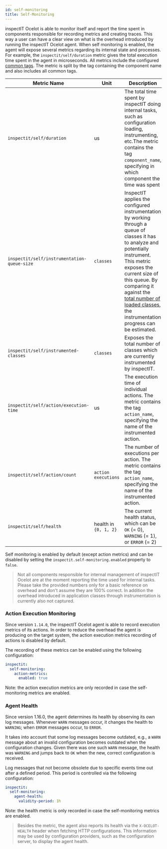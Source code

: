 ```yaml
---
id: self-monitoring
title: Self-Monitoring
---
```


inspectIT Ocelot is able to monitor itself and report the time spent in components responsible for recording metrics and creating traces.
This way a user can have a clear view on what is the overhead introduced by running the inspectIT Ocelot agent.
When self monitoring is enabled, the agent will expose several metrics regarding its internal state and processes.
For example, the `inspectit/self/duration` metric gives the total execution time spent in the agent in microseconds.
All metrics include the configured [common tags](metrics/common-tags.md).
The metric is split by the tag containing the component name and also includes all common tags.

|Metric Name |Unit| Description
|---|---|---|
|```inspectit/self/duration```|us|The total time spent by inspectIT doing internal tasks, such as configuration loading, instrumenting, etc.The metric contains the tag ```component_name```, specifying in which component the time was spent
|```inspectit/self/instrumentation-queue-size```|`classes`|InspectIT applies the configured instrumentation by working through a queue of classes it has to analyze and potentially instrument. This metric exposes the current size of this queue. By comparing it against the [total number of loaded classes](metrics/metric-recorders.md#class-loading-metrics), the instrumentation progress can be estimated.
|```inspectit/self/instrumented-classes```|`classes`|Exposes the total number of classes which are currently instrumented by inspectIT.
|```inspectit/self/action/execution-time```|us|The execution time of individual actions. The metric contains the tag `action_name`, specifying the name of the instrumented action.
|```inspectit/self/action/count```|`action executions`|The number of executions per action. The metric contains the tag `action_name`, specifying the name of the instrumented action.
|```inspectit/self/health```|health in `{0, 1, 2}`|The current health status, which can be `OK` (= 0), `WARNING` (= 1), or `ERROR` (= 2)

Self monitoring is enabled by default (except action metrics) and can be disabled by setting the `inspectit.self-monitoring.enabled` property to `false`.

> Not all components responsible for internal management of inspectIT Ocelot are at the moment reporting the time used for internal tasks. Please take the provided numbers only for a basic reference on overhead and don't assume they are 100% correct. In addition the overhead introduced in application classes through instrumentation is currently also not captured.

### Action Execution Monitoring

Since version `1.14.0`, the inspectIT Ocelot agent is able to record execution metrics of its actions.
In order to reduce the overhead the agent is producing on the target system, the action execution metrics recording of actions is disabled by default.

The recording of these metrics can be enabled using the following configuration:

```yaml
inspectit:
  self-monitoring:
    action-metrics:
      enabled: true
```

Note: the action execution metrics are only recorded in case the self-monitoring metrics are enabled. 

### Agent Health

Since version 1.16.0, the agent determines its health by observing its own log messages.
Whenever `WARN` messages occur, it changes the health to `WARNING`; when `ERROR` messages occur, to `ERROR`.

It takes into account that some log messages become outdated, e.g., a `WARN` message about an invalid configuration
becomes outdated when the configuration changes. Given there was one such `WARN` message, the health was `WARNING` and
jumps back to `OK` when the new, correct configuration is received.

Log messages that not become obsolete due to specific events time out after a defined period.
This period is controlled via the following configuration:

```yaml
inspectit:
  self-monitoring:
    agent-health:
      validity-period: 1h
```

Note: the health metric is only recorded in case the self-monitoring metrics are enabled.

> Besides the metric, the agent also reports its health via the `X-OCELOT-HEALTH` header when fetching HTTP configurations.
> This information may be used by configuration providers, such as the configuration server, to display the agent health.
